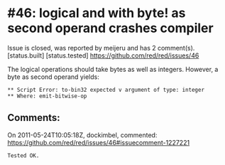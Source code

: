 
#46: logical and with byte! as second operand crashes compiler
================================================================================
Issue is closed, was reported by meijeru and has 2 comment(s).
[status.built] [status.tested]
<https://github.com/red/red/issues/46>

The logical operations should take bytes as well as integers. However, a byte as second operand yields:

```
** Script Error: to-bin32 expected v argument of type: integer
** Where: emit-bitwise-op
```



Comments:
--------------------------------------------------------------------------------

On 2011-05-24T10:05:18Z, dockimbel, commented:
<https://github.com/red/red/issues/46#issuecomment-1227221>

    Tested OK.

